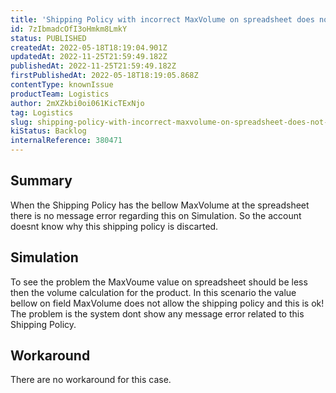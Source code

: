 ```yaml
---
title: 'Shipping Policy with incorrect MaxVolume on spreadsheet does not show Message error on Simulation'
id: 7zIbmadcOfI3oHmkm8LmkY
status: PUBLISHED
createdAt: 2022-05-18T18:19:04.901Z
updatedAt: 2022-11-25T21:59:49.182Z
publishedAt: 2022-11-25T21:59:49.182Z
firstPublishedAt: 2022-05-18T18:19:05.868Z
contentType: knownIssue
productTeam: Logistics
author: 2mXZkbi0oi061KicTExNjo
tag: Logistics
slug: shipping-policy-with-incorrect-maxvolume-on-spreadsheet-does-not-show-message-error-on-simulation
kiStatus: Backlog
internalReference: 380471
---
```


## Summary


When the Shipping Policy has the bellow MaxVolume at the spreadsheet there is no message error regarding this on Simulation.
So the account doesnt know why this shipping policy is discarted.



## Simulation


To see the problem the MaxVoume value on spreadsheet should be less then the volume calculation for the product.
In this scenario the value bellow on field MaxVolume does not allow the shipping policy and this is ok! The problem is the system dont show any message error related to this Shipping Policy.



## Workaround


There are no workaround for this case.

